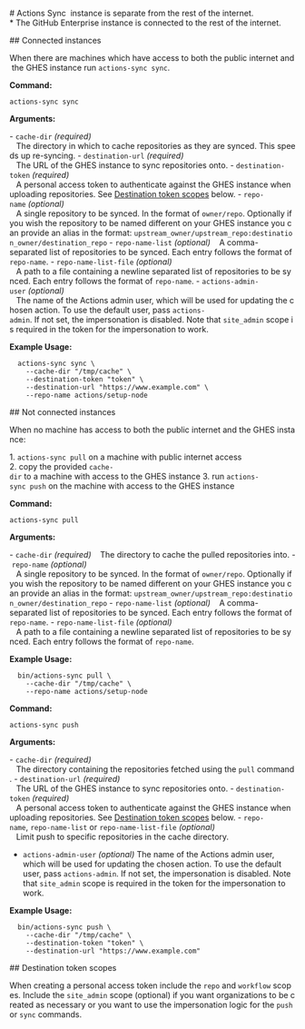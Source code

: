 # Actions Sync 
 instance is separate from the rest of the internet. 
 * The GitHub Enterprise instance is connected to the rest of the internet. 
  
 ## Connected instances 
  
 When there are machines which have access to both the public internet and the GHES instance run `actions-sync sync`. 
  
 **Command:** 
  
 `actions-sync sync` 
  
 **Arguments:** 
  
 - `cache-dir` _(required)_ 
    The directory in which to cache repositories as they are synced. This speeds up re-syncing. 
 - `destination-url` _(required)_ 
    The URL of the GHES instance to sync repositories onto. 
 - `destination-token` _(required)_ 
    A personal access token to authenticate against the GHES instance when uploading repositories. See [Destination token scopes](#destination-token-scopes) below. 
 - `repo-name` _(optional)_ 
    A single repository to be synced. In the format of `owner/repo`. Optionally if you wish the repository to be named different on your GHES instance you can provide an alias in the format: `upstream_owner/upstream_repo:destination_owner/destination_repo` 
 - `repo-name-list` _(optional)_ 
    A comma-separated list of repositories to be synced. Each entry follows the format of `repo-name`. 
 - `repo-name-list-file` _(optional)_ 
    A path to a file containing a newline separated list of repositories to be synced. Each entry follows the format of `repo-name`. 
 - `actions-admin-user` _(optional)_ 
    The name of the Actions admin user, which will be used for updating the chosen action. To use the default user, pass `actions-admin`. If not set, the impersonation is disabled. Note that `site_admin` scope is required in the token for the impersonation to work. 
  
 **Example Usage:** 
  
 ``` 
   actions-sync sync \ 
     --cache-dir "/tmp/cache" \ 
     --destination-token "token" \ 
     --destination-url "https://www.example.com" \ 
     --repo-name actions/setup-node 
 ``` 
  
 ## Not connected instances 
  
 When no machine has access to both the public internet and the GHES instance: 
  
 1. `actions-sync pull` on a machine with public internet access 
 2. copy the provided `cache-dir` to a machine with access to the GHES instance 
 3. run `actions-sync push` on the machine with access to the GHES instance 
  
 **Command:** 
  
 `actions-sync pull` 
  
 **Arguments:** 
  
 - `cache-dir` _(required)_ 
    The directory to cache the pulled repositories into. 
 - `repo-name` _(optional)_ 
    A single repository to be synced. In the format of `owner/repo`. Optionally if you wish the repository to be named different on your GHES instance you can provide an alias in the format: `upstream_owner/upstream_repo:destination_owner/destination_repo` 
 - `repo-name-list` _(optional)_ 
    A comma-separated list of repositories to be synced. Each entry follows the format of `repo-name`. 
 - `repo-name-list-file` _(optional)_ 
    A path to a file containing a newline separated list of repositories to be synced. Each entry follows the format of `repo-name`. 
  
 **Example Usage:** 
  
 ``` 
   bin/actions-sync pull \ 
     --cache-dir "/tmp/cache" \ 
     --repo-name actions/setup-node 
 ``` 
  
 **Command:** 
  
 `actions-sync push` 
  
 **Arguments:** 
 
 - `cache-dir` _(required)_ 
    The directory containing the repositories fetched using the `pull` command. 
 - `destination-url` _(required)_ 
    The URL of the GHES instance to sync repositories onto. 
 - `destination-token` _(required)_ 
    A personal access token to authenticate against the GHES instance when uploading repositories. See [Destination token scopes](#destination-token-scopes) below. 
 - `repo-name`, `repo-name-list` or `repo-name-list-file` _(optional)_ 
    Limit push to specific repositories in the cache directory. 
 - `actions-admin-user` _(optional)_
    The name of the Actions admin user, which will be used for updating the chosen action. To use the default user, pass `actions-admin`. If not set, the impersonation is disabled. Note that `site_admin` scope is required in the token for the impersonation to work. 
  
 **Example Usage:** 
  
 ``` 
   bin/actions-sync push \ 
     --cache-dir "/tmp/cache" \ 
     --destination-token "token" \ 
     --destination-url "https://www.example.com" 
 ``` 
  
 ## Destination token scopes 
  
 When creating a personal access token include the `repo` and `workflow` scopes. Include the `site_admin` scope (optional) if you want organizations to be created as necessary or you want to use the impersonation logic for the `push` or `sync` commands. 
  
